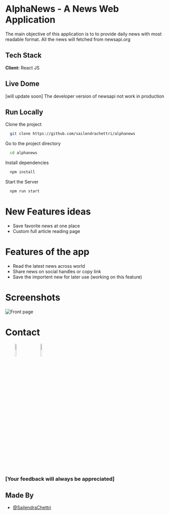 
# AlphaNews - A News Web Application

The main objective of this application is to to provide daily news with most readable format. All the news will fetched from newsapi.org
## Tech Stack

**Client:** React JS
  
## Live Dome

[will update soon]
The developer version of newsapi not work in production

## Run Locally

Clone the project

```bash
  git clone https://github.com/sailendrachettri/alphanews
```

Go to the project directory

```bash 
  cd alphanews
```

Install dependencies

```bash
  npm install 
```

Start the Server

```bash
  npm run start
```

# New Features ideas
- Save favorite news at one place
- Custom full article reading page

# Features of the app

- Read the latest news across world
- Share news on social handles or copy link
- Save the importent new for later use (working on this feature)

# Screenshots
<p><img src="https://drive.google.com/uc?export=view&id=19eMbJ6R9JzirK3m-P9FtOxDdBcWe9_hj" alt="Front page"></p>

# Contact
<p><span style="margin-right: 30px;"></span><a href="https://www.linkedin.com/in/sailendrachettri/"><img target="_blank" src="https://cdn.jsdelivr.net/gh/devicons/devicon/icons/linkedin/linkedin-original.svg" style="width: 10%;"></a><span style="margin-right: 30px;"></span><a href="https://github.com/sailendrachettri/"><img target="_blank" src="https://cdn.jsdelivr.net/gh/devicons/devicon/icons/github/github-original.svg" style="width: 10%;"></a></p>

### [Your feedback will always be appreciated]


## Made By
- [@SailendraChettri](https://github.com/sailendrachettri)

